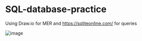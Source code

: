 # SQL-database-practice
Using Draw.io for MER and https://sqliteonline.com/ for queries

![image](https://user-images.githubusercontent.com/85135244/153114375-909c6a86-ef2b-45ab-8bc5-3cec574b1342.png)
